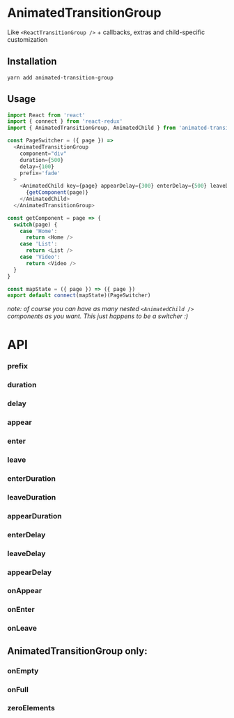 # AnimatedTransitionGroup
Like `<ReactTransitionGroup />` + callbacks, extras and child-specific customization


## Installation
```yarn add animated-transition-group```


## Usage

```javascript
import React from 'react'
import { connect } from 'react-redux'
import { AnimatedTransitionGroup, AnimatedChild } from 'animated-transition-group'

const PageSwitcher = ({ page }) =>
  <AnimatedTransitionGroup 
    component="div" 
    duration={500}
    delay={100}
    prefix='fade'
  >
    <AnimatedChild key={page} appearDelay={300} enterDelay={500} leaveDuration={1000}>
      {getComponent(page)}
    </AnimatedChild>
  </AnimatedTransitionGroup>

const getComponent = page => {
  switch(page) {
    case 'Home':  
      return <Home />
    case 'List':  
      return <List />
    case 'Video':  
      return <Video />
  }
}

const mapState = ({ page }) => ({ page })
export default connect(mapState)(PageSwitcher)
```
*note: of course you can have as many nested `<AnimatedChild />` components as you want. This just happens to be a switcher :)*

# API

### prefix
### duration
### delay

### appear
### enter
### leave

### enterDuration
### leaveDuration
### appearDuration

### enterDelay
### leaveDelay
### appearDelay

### onAppear
### onEnter
### onLeave



## AnimatedTransitionGroup only:

### onEmpty
### onFull
### zeroElements
